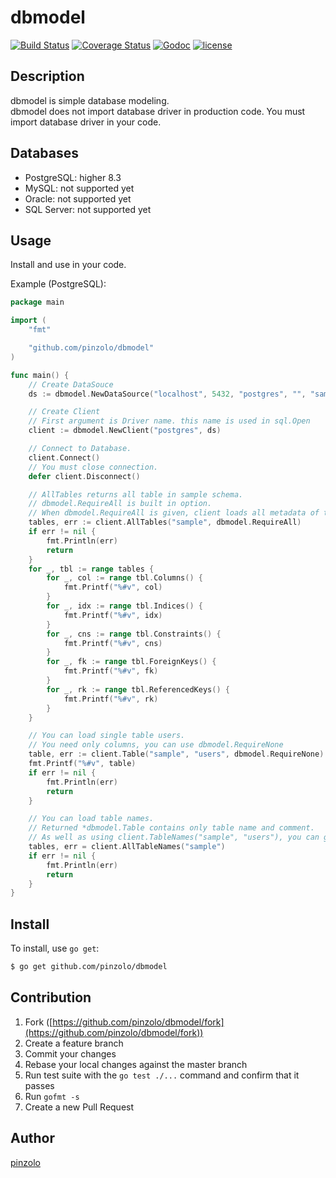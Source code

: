 # dbmodel

[![Build Status](https://travis-ci.org/pinzolo/dbmodel.png)](http://travis-ci.org/pinzolo/dbmodel)
[![Coverage Status](https://coveralls.io/repos/github/pinzolo/dbmodel/badge.svg?branch=master)](https://coveralls.io/github/pinzolo/dbmodel?branch=master)
[![Godoc](http://img.shields.io/badge/godoc-reference-blue.svg)](https://godoc.org/github.com/pinzolo/dbmodel)
[![license](http://img.shields.io/badge/license-MIT-blue.svg)](https://raw.githubusercontent.com/pinzolo/dbmodel/master/LICENSE)

## Description

dbmodel is simple database modeling.  
dbmodel does not import database driver in production code. You must import database driver in your code.

## Databases

* PostgreSQL: higher 8.3
* MySQL: not supported yet
* Oracle: not supported yet
* SQL Server: not supported yet

## Usage

Install and use in your code.

Example (PostgreSQL):  
```go
package main

import (
	"fmt"

	"github.com/pinzolo/dbmodel"
)

func main() {
	// Create DataSouce
	ds := dbmodel.NewDataSource("localhost", 5432, "postgres", "", "sample", map[string]string{"sslmode": "disable"})

	// Create Client
	// First argument is Driver name. this name is used in sql.Open
	client := dbmodel.NewClient("postgres", ds)

	// Connect to Database.
	client.Connect()
	// You must close connection.
	defer client.Disconnect()

	// AllTables returns all table in sample schema.
	// dbmodel.RequireAll is built in option.
	// When dbmodel.RequireAll is given, client loads all metadata of table.(columns, indices, constraints, foreign keys, referenced keys)
	tables, err := client.AllTables("sample", dbmodel.RequireAll)
	if err != nil {
		fmt.Println(err)
		return
	}
	for _, tbl := range tables {
		for _, col := range tbl.Columns() {
			fmt.Printf("%#v", col)
		}
		for _, idx := range tbl.Indices() {
			fmt.Printf("%#v", idx)
		}
		for _, cns := range tbl.Constraints() {
			fmt.Printf("%#v", cns)
		}
		for _, fk := range tbl.ForeignKeys() {
			fmt.Printf("%#v", fk)
		}
		for _, rk := range tbl.ReferencedKeys() {
			fmt.Printf("%#v", rk)
		}
	}

	// You can load single table users.
	// You need only columns, you can use dbmodel.RequireNone
	table, err := client.Table("sample", "users", dbmodel.RequireNone)
	fmt.Printf("%#v", table)
	if err != nil {
		fmt.Println(err)
		return
	}

	// You can load table names.
	// Returned *dbmodel.Table contains only table name and comment.
	// As well as using client.TableNames("sample", "users"), you can get tables that contains "users" in its name.
	tables, err = client.AllTableNames("sample")
	if err != nil {
		fmt.Println(err)
		return
	}
}
```

## Install

To install, use `go get`:

```bash
$ go get github.com/pinzolo/dbmodel
```

## Contribution

1. Fork ([https://github.com/pinzolo/dbmodel/fork](https://github.com/pinzolo/dbmodel/fork))
1. Create a feature branch
1. Commit your changes
1. Rebase your local changes against the master branch
1. Run test suite with the `go test ./...` command and confirm that it passes
1. Run `gofmt -s`
1. Create a new Pull Request

## Author

[pinzolo](https://github.com/pinzolo)
